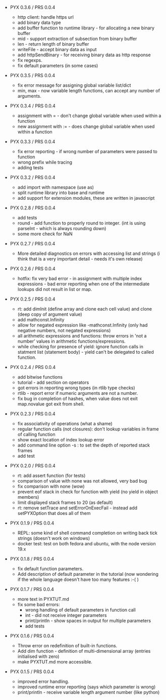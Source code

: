  * PYX 0.3.6 / PRS 0.0.4  
    * http client: handle https url
    * add binary data type 
    * add buffer function to runtime library - for allocating a new binary buffer
    * mid - support extraction of subsection from binary buffer
    * len - return length of binary buffer
    * writeFile - accept binary data as input
    * add httpSendBinary - for receiving binary data as http response
    * fix regexps.
    * fix default parameters (in some cases)

 * PYX 0.3.5 / PRS 0.0.4  
    * fix error message for assigning global variable list/dict
    * min, max - now variable length functions, can accept any number of arguments. 

 * PYX 0.3.4 / PRS 0.0.4  
    * assignment with = - don't change global variable when used within a function
    * new assignment with := - does change global variable when used within a function

 * PYX 0.3.3 / PRS 0.0.4  
    * fix error reporting - if wrong number of parameters were passed to function
    * wrong prefix while tracing 
    * adding tests

 * PYX 0.3.2 / PRS 0.0.4  
    * add import with namespace (use as)
    * split runtime library into base and runtime
    * add support for extension modules, these are written in javascript

 * PYX 0.2.8 / PRS 0.0.4  
    * add tests
    * round - add function to properly round to integer. (int is using parseInt - which is always rounding down)
    * some more check for NaN

 * PYX 0.2.7 / PRS 0.0.4  
    * More detailed diagnostics on errors with accessing list and strings (i think that is a very important detail - needs it's own release)

 * PYX 0.2.6 / PRS 0.0.4  
    * hotfix: fix very bad error - in assignment with multiple index expressions - bad error reporting when one of the intermediate lookups did not result in list or map.

 * PYX 0.2.5 / PRS 0.0.4  
    * rt: add dimInit (define array and clone each cell value) and clone (deep copy of argument value)
    * add mathconst.Infinity 
    * allow for negated expression like  -mathconst.Infinity (only had negative numbers, not negated expressions)
    * all arithmetic expressions and functions: throw errors in 'not a number' values in arithmetic functions/expressions. 
    * while checking for presence of yield: ignore function calls in statment list (statement body) - yield can't be delegated to called function.

* PYX 0.2.4 / PRS 0.0.4  
    * add bitwise functions
    * tutorial - add section on operators
    * got errors in reporting wrong types (in rtlib type checks)
    * rtlib - report error if numeric arguments are not a number.
    * fix bug in completion of hashes, when value does not exit map.novalue<tab tab> got exit from shell.

* PYX 0.2.3 / PRS 0.0.4  
    * fix associativity of operations (what a shame)
    * regular function calls (not closures): don't lookup variables in frame of calling function
    * show exact location of index lookup error
    * add command line option -s : to set the depth of reported stack frames
    * add test

* PYX 0.2.0 / PRS 0.0.4  
    * rt: add assert function (for tests)
    * comparison of value with none was not allowed, very bad bug
    * fix comparison with none (wow)
    * prevent eof stack in check for function with yield (no yield in object members)
    * limit displayed stack frames to 20 (as default)
    * rt: remove  setTrace and setErrorOnExecFail - instead add setPYXOption that does all of them

* PYX 0.1.9 / PRS 0.0.4  

    * REPL: some kind of shell command completion on writing back tick strings (doesn't work on windows)
    * docker test: test on both fedora and ubuntu, with the node version 19.x
 
* PYX 0.1.8 / PRS 0.0.4  
    
    * fix default function parameters.
    * Add description of default parameter in the tutorial
      (now wondering if the whole language doesn't have too many features :-( )

* PYX 0.1.7 / PRS 0.0.4  
 
    * more text in PYXTUT.md
    * fix some bad errors:
        - wrong handling of default parameters in function call
        - int - did not receive integer parameters
        - print/println - show spaces in output for multiple parameters
        - add tests

* PYX 0.1.6 / PRS 0.0.4  
    * Throw error on redefinition of built-in functions.
    * Add dim function - definition of multi-dimensional array (entries initialised with zero)
    * make PYXTUT.md more accessible. 

* PYX 0.1.5 / PRS 0.0.4  
     * improved error handling. 
     * improved runtime error reporting (says which parameter is wrong)
     * print/println - receive variable length argument number (like python)
                
